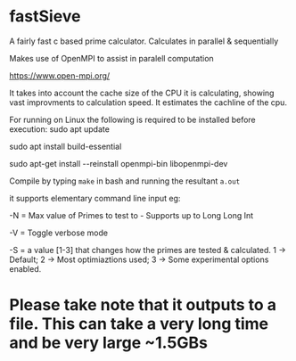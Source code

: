 # fastSieve
A fairly fast c based prime calculator. Calculates in parallel &amp; sequentially

Makes use of OpenMPI to assist in paralell computation

https://www.open-mpi.org/

It takes into account the cache size of the CPU it is calculating, showing vast improvments to calculation speed.
It estimates the cachline of the cpu.

For running on Linux the following is required to be installed before execution:
sudo apt update

sudo apt install build-essential

sudo apt-get install --reinstall openmpi-bin libopenmpi-dev

Compile by typing `make` in bash and running the resultant `a.out`

it supports elementary command line input eg:

-N = Max value of Primes to test to - Supports up to Long Long Int

-V = Toggle verbose mode

-S = a value [1-3] that changes how the primes are tested & calculated. 1 -> Default; 2 -> Most optimiaztions used; 3 -> Some experimental options enabled.


# Please take note that it outputs to a file. This can take a very long time and be very large ~1.5GBs

